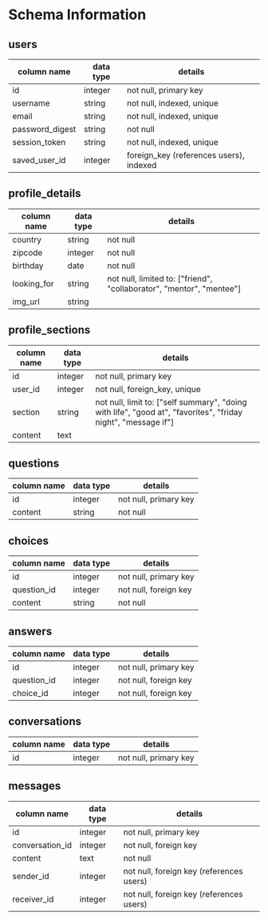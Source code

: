 # Schema Information

## users
column name     | data type | details
----------------|-----------|-----------------------
id              | integer   | not null, primary key
username        | string    | not null, indexed, unique
email           | string    | not null, indexed, unique
password_digest | string    | not null
session_token   | string    | not null, indexed, unique
saved_user_id   | integer   | foreign_key (references users), indexed

## profile_details
column name     | data type | details
----------------|-----------|-----------------------
country         | string    | not null
zipcode         | integer   | not null
birthday        | date      | not null
looking_for     | string    | not null, limited to: ["friend", "collaborator", "mentor", "mentee"]
img_url         | string    |


## profile_sections
column name     | data type | details
----------------|-----------|-----------------------
id              | integer   | not null, primary key
user_id         | integer   | not null, foreign_key, unique
section         | string    | not null, limit to: ["self summary", "doing with life", "good at", "favorites", "friday night", "message if"]
content         | text      |

## questions
column name     | data type | details
----------------|-----------|-----------------------
id              | integer   | not null, primary key
content         | string    | not null

## choices
column name     | data type | details
----------------|-----------|-----------------------
id              | integer   | not null, primary key
question_id     | integer   | not null, foreign key
content         | string    | not null

## answers
column name     | data type | details
----------------|-----------|-----------------------
id              | integer   | not null, primary key
question_id     | integer   | not null, foreign key
choice_id       | integer   | not null, foreign key

## conversations
column name | data type | details
------------|-----------|-----------------------
id          | integer   | not null, primary key

## messages
column name | data type | details
------------|-----------|-----------------------
id          | integer   | not null, primary key
conversation_id | integer | not null, foreign key
content     | text      | not null
sender_id   | integer   | not null, foreign key (references users)
receiver_id   | integer   | not null, foreign key (references users)
